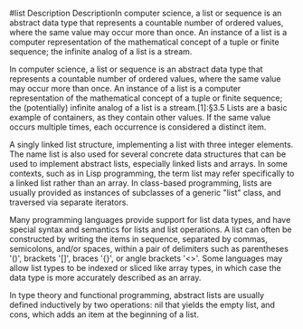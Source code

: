 #list
Description
DescriptionIn computer science, a list or sequence is an abstract data type that represents a countable number of ordered values, where the same value may occur more than once. An instance of a list is a computer representation of the mathematical concept of a tuple or finite sequence; the infinite analog of a list is a stream.

In computer science, a list or sequence is an abstract data type that represents a countable number of ordered values, where the same value may occur more than once. An instance of a list is a computer representation of the mathematical concept of a tuple or finite sequence; the (potentially) infinite analog of a list is a stream.[1]:§3.5 Lists are a basic example of containers, as they contain other values. If the same value occurs multiple times, each occurrence is considered a distinct item.


A singly linked list structure, implementing a list with three integer elements.
The name list is also used for several concrete data structures that can be used to implement abstract lists, especially linked lists and arrays. In some contexts, such as in Lisp programming, the term list may refer specifically to a linked list rather than an array. In class-based programming, lists are usually provided as instances of subclasses of a generic "list" class, and traversed via separate iterators.

Many programming languages provide support for list data types, and have special syntax and semantics for lists and list operations. A list can often be constructed by writing the items in sequence, separated by commas, semicolons, and/or spaces, within a pair of delimiters such as parentheses '()', brackets '[]', braces '{}', or angle brackets '<>'. Some languages may allow list types to be indexed or sliced like array types, in which case the data type is more accurately described as an array.

In type theory and functional programming, abstract lists are usually defined inductively by two operations: nil that yields the empty list, and cons, which adds an item at the beginning of a list.

